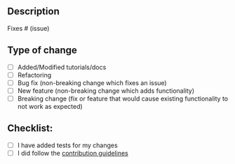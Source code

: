 ## Description

<!--
Thank you for your contribution to the TenSEAL repository.
Please include a summary of the change and which issue is fixed. Please also include relevant motivation and context.
-->

<!-- If your pull request closes a GitHub issue, then set its number below. -->

Fixes # (issue)

## Type of change

<!-- Please mark options that are relevant. -->

- [ ] Added/Modified tutorials/docs
- [ ] Refactoring
- [ ] Bug fix (non-breaking change which fixes an issue)
- [ ] New feature (non-breaking change which adds functionality)
- [ ] Breaking change (fix or feature that would cause existing functionality to not work as expected)

## Checklist:

* [ ] I have added tests for my changes
* [ ] I did follow the [contribution guidelines](#)
